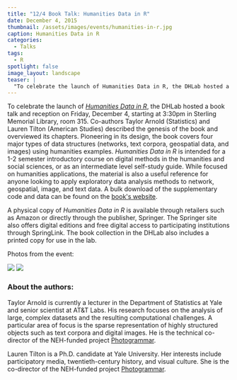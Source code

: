 ```yaml
---
title: "12/4 Book Talk: Humanities Data in R"
date: December 4, 2015
thumbnail: /assets/images/events/humanities-in-r.jpg
caption: Humanities Data in R
categories: 
  - Talks
tags:
  - R
spotlight: false 
image_layout: landscape
teaser: |
  "To celebrate the launch of Humanities Data in R, the DHLab hosted a book talk and reception on Friday, December 4, starting at 3:30pm in Sterling Memorial Library, room 315. Co-authors Taylor Arnold..."
---
```


To celebrate the launch of [*Humanities Data in R*](http://www.springer.com/us/book/9783319207018), the DHLab hosted a book talk and reception on Friday, December 4, starting at 3:30pm in Sterling Memorial Library, room 315. Co-authors Taylor Arnold (Statistics) and Lauren Tilton (American Studies) described the genesis of the book and overviewed its chapters. Pioneering in its design, the book covers four major types of data structures (networks, text corpora, geospatial data, and images) using humanities examples. *Humanities Data in R* is intended for a 1-2 semester introductory course on digital methods in the humanities and social sciences, or as an intermediate level self-study guide. While focused on humanities applications, the material is also a useful reference for anyone looking to apply exploratory data analysis methods to network, geospatial, image, and text data. A bulk download of the supplementary code and data can be found on the [book's website](http://humanitiesdata.org/).
  
A physical copy of <em>Humanities Data in R</em> is available through retailers such as Amazon or directly through the publisher, Springer. The Springer site also offers digital editions and free digital access to participating institutions through SpringLink. The book collection in the DHLab also includes a printed copy for use in the lab.
   
Photos from the event:

[<img src="http://web.library.yale.edu/sites/default/files/resize/images/Lauren%2CTaylor-329x219.jpeg" />](http://web.library.yale.edu/sites/default/files/images/Lauren%2CTaylor.jpeg)
[<img src="http://web.library.yale.edu/sites/default/files/resize/images/rScatterRaster-326x216.jpg" />](http://web.library.yale.edu/sites/default/files/images/rScatterRaster.jpg)
   
### About the authors:
   
Taylor Arnold is currently a lecturer in the Department of Statistics at Yale and senior scientist at AT&amp;T Labs. His research focuses on the analysis of large, complex datasets and the resulting computational challenges. A particular area of focus is the sparse representation of highly structured objects such as text corpora and digital images. He is the technical co-director of the NEH-funded project [Photogrammar](http://photogrammar.yale.edu/).
   
Lauren Tilton is a Ph.D. candidate at Yale University. Her interests include participatory media, twentieth-century history, and visual culture. She is the co-director of the NEH-funded project [Photogrammar](http://photogrammar.yale.edu/).